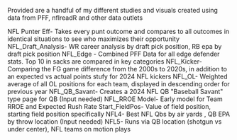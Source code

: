 Provided are a handful of my different studies and visuals created using data from PFF, nflreadR and other data outlets

NFL Punter Eff- Takes every punt outcome and compares to all outcomes in identical situations to see who maximizes their opportunity
NFL_Draft_Analysis- WR career analysis by draft pick position, RB epa by draft pick position
NFL_Edge - Combined PFF Data for all edge defender stats. Top 10 in sacks are compared in key categories 
NFL_Kicker- Comparing the FG game difference from the 2000s to 2020s, in addition to an expected vs actual points stufy for 2024 NFL kickers
NFL_OL- Weighted average of all OL positions for each team, displayed in descending order for previous year
NFL_QB_Savant- Creates a 2024 NFL QB "Baseball Savant" type page for QB (Input needed)
NFL_RROE Model- Early model for Team RROE and Expected Rush Rate
Start_FieldPos- Value of field position, starting field position specifically
NFL4- Best NFL Qbs by air yards , QB EPA by throw location (Input needed)
NFL5- Runs via QB location (shotgun vs under center), NFL teams on motion plays
